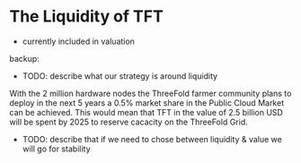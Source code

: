 # The Liquidity of TFT
- currently included in valuation

backup:
- TODO: describe what our strategy is around liquidity


With the 2 million hardware nodes the ThreeFold farmer community plans to deploy in the next 5 years a 0.5% market share in the Public Cloud Market can be achieved. This would mean that TFT in the value of 2.5 billion USD will be spent by 2025 to reserve cacacity on the ThreeFold Grid.


- TODO: describe that if we need to chose between liquidity & value we will go for stability

